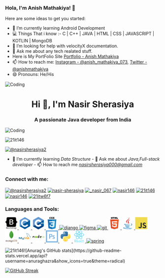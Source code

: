 ### Hola, I'm Anish Mathakiya! 👋

Here are some ideas to get you started:

- 🌱 I’m currently learning Android Development
- 💻 Things That i know :-
     C | C++ | JAVA | HTML | CSS | JAVASCRIPT | KOTLIN | MongoDB
- 🤔 I’m looking for help with velocityX documentation.
- 💬 Ask me about any tech realated stuff.
- Here is My PortFolio Site [Portfolio - Anish Mathakiya](https://techyportfolio.netlify.app/)
- 📫 How to reach me: [Instagram - @anish_mathakiya_073](https://www.instagram.com/anish_mathakiya_073/), [Twitter - @anishmathakiya](https://twitter.com/anishmathakiya)
- 😄 Pronouns: He/His 


<img align="center" alt="Coding" width="1700" height="250" src="https://www.learntek.org/blog/wp-content/uploads/2018/05/java2.jpg">
<h1 align="center">Hi 👋, I'm Nasir Sherasiya</h1>
<h3 align="center">A passionate Java developer from India</h3>
<img align="rigth" alt="Coding" width="400" src="https://media.tenor.com/BqbIhT4Mb7cAAAAd/programmer-rounded-edges.gif">

<p align="left">
  <img
    src="https://komarev.com/ghpvc/?username=21it146&label=Profile%20views&color=0e75b6&style=flat"
    alt="21it146"
  />
</p>

<p align="left">
  <a href="https://twitter.com/@nasirsherasiya2" target="blank"
    ><img
      src="https://img.shields.io/twitter/follow/@nasirsherasiya2?logo=twitter&style=for-the-badge"
      alt="@nasirsherasiya2"
  /></a>
</p>

- 🌱 I’m currently learning *Data Structure* - 💬 Ask me about
*Java,Full-stack developer* - 📫 How to reach me
*nasirsherasiya000@gmail.com*

<h3 align="left">Connect with me:</h3>
<p align="left">
  <a href="https://twitter.com/@nasirsherasiya2" target="blank"
    ><img
      align="center"
      src="https://raw.githubusercontent.com/rahuldkjain/github-profile-readme-generator/master/src/images/icons/Social/twitter.svg"
      alt="@nasirsherasiya2"
      height="30"
      width="40"
  /></a>
  <a href="https://linkedin.com/in/nasir-sherasiya" target="blank"
    ><img
      align="center"
      src="https://raw.githubusercontent.com/rahuldkjain/github-profile-readme-generator/master/src/images/icons/Social/linked-in-alt.svg"
      alt="nasir-sherasiya"
      height="30"
      width="40"
  /></a>
  <a href="https://instagram.com/_nasir_067" target="blank"
    ><img
      align="center"
      src="https://raw.githubusercontent.com/rahuldkjain/github-profile-readme-generator/master/src/images/icons/Social/instagram.svg"
      alt="_nasir_067"
      height="30"
      width="40"
  /></a>
  <a href="https://www.codechef.com/users/nasir146" target="blank"
    ><img
      align="center"
      src="https://cdn.jsdelivr.net/npm/simple-icons@3.1.0/icons/codechef.svg"
      alt="nasir146"
      height="30"
      width="40"
  /></a>
  <a href="https://www.hackerrank.com/21it146" target="blank"
    ><img
      align="center"
      src="https://raw.githubusercontent.com/rahuldkjain/github-profile-readme-generator/master/src/images/icons/Social/hackerrank.svg"
      alt="21it146"
      height="30"
      width="40"
  /></a>
  <a href="https://www.leetcode.com/nasir146" target="blank"
    ><img
      align="center"
      src="https://raw.githubusercontent.com/rahuldkjain/github-profile-readme-generator/master/src/images/icons/Social/leet-code.svg"
      alt="nasir146"
      height="30"
      width="40"
  /></a>
  <a href="https://auth.geeksforgeeks.org/user/21itw6f7" target="blank"
    ><img
      align="center"
      src="https://raw.githubusercontent.com/rahuldkjain/github-profile-readme-generator/master/src/images/icons/Social/geeks-for-geeks.svg"
      alt="21itw6f7"
      height="30"
      width="40"
  /></a>
</p>

<h3 align="left">Languages and Tools:</h3>
<p align="left">
  <a href="https://getbootstrap.com" target="_blank" rel="noreferrer">
    <img
      src="https://raw.githubusercontent.com/devicons/devicon/master/icons/bootstrap/bootstrap-plain-wordmark.svg"
      alt="bootstrap"
      width="40"
      height="40"
    />
  </a>
  <a href="https://www.cprogramming.com/" target="_blank" rel="noreferrer">
    <img
      src="https://raw.githubusercontent.com/devicons/devicon/master/icons/c/c-original.svg"
      alt="c"
      width="40"
      height="40"
    />
  </a>
  <a href="https://www.w3schools.com/cpp/" target="_blank" rel="noreferrer">
    <img
      src="https://raw.githubusercontent.com/devicons/devicon/master/icons/cplusplus/cplusplus-original.svg"
      alt="cplusplus"
      width="40"
      height="40"
    />
  </a>
  <a href="https://www.w3schools.com/css/" target="_blank" rel="noreferrer">
    <img
      src="https://raw.githubusercontent.com/devicons/devicon/master/icons/css3/css3-original-wordmark.svg"
      alt="css3"
      width="40"
      height="40"
    />
  </a>
  <a href="https://www.djangoproject.com/" target="_blank" rel="noreferrer">
    <img
      src="https://cdn.worldvectorlogo.com/logos/django.svg"
      alt="django"
      width="40"
      height="40"
    />
  </a>
  <a href="https://www.figma.com/" target="_blank" rel="noreferrer">
    <img
      src="https://www.vectorlogo.zone/logos/figma/figma-icon.svg"
      alt="figma"
      width="40"
      height="40"
    />
  </a>
  <a href="https://git-scm.com/" target="_blank" rel="noreferrer">
    <img
      src="https://www.vectorlogo.zone/logos/git-scm/git-scm-icon.svg"
      alt="git"
      width="40"
      height="40"
    />
  </a>
  <a href="https://www.w3.org/html/" target="_blank" rel="noreferrer">
    <img
      src="https://raw.githubusercontent.com/devicons/devicon/master/icons/html5/html5-original-wordmark.svg"
      alt="html5"
      width="40"
      height="40"
    />
  </a>
  <a href="https://www.java.com" target="_blank" rel="noreferrer">
    <img
      src="https://raw.githubusercontent.com/devicons/devicon/master/icons/java/java-original.svg"
      alt="java"
      width="40"
      height="40"
    />
  </a>
  <a
    href="https://developer.mozilla.org/en-US/docs/Web/JavaScript"
    target="_blank"
    rel="noreferrer"
  >
    <img
      src="https://raw.githubusercontent.com/devicons/devicon/master/icons/javascript/javascript-original.svg"
      alt="javascript"
      width="40"
      height="40"
    />
  </a>
  <a href="https://www.mongodb.com/" target="_blank" rel="noreferrer">
    <img
      src="https://raw.githubusercontent.com/devicons/devicon/master/icons/mongodb/mongodb-original-wordmark.svg"
      alt="mongodb"
      width="40"
      height="40"
    />
  </a>
  <a href="https://www.mysql.com/" target="_blank" rel="noreferrer">
    <img
      src="https://raw.githubusercontent.com/devicons/devicon/master/icons/mysql/mysql-original-wordmark.svg"
      alt="mysql"
      width="40"
      height="40"
    />
  </a>
  <a href="https://nodejs.org" target="_blank" rel="noreferrer">
    <img
      src="https://raw.githubusercontent.com/devicons/devicon/master/icons/nodejs/nodejs-original-wordmark.svg"
      alt="nodejs"
      width="40"
      height="40"
    />
  </a>
  <a href="https://www.photoshop.com/en" target="_blank" rel="noreferrer">
    <img
      src="https://raw.githubusercontent.com/devicons/devicon/master/icons/photoshop/photoshop-line.svg"
      alt="photoshop"
      width="40"
      height="40"
    />
  </a>
  <a href="https://www.python.org" target="_blank" rel="noreferrer">
    <img
      src="https://raw.githubusercontent.com/devicons/devicon/master/icons/python/python-original.svg"
      alt="python"
      width="40"
      height="40"
    />
  </a>
  <a href="https://reactjs.org/" target="_blank" rel="noreferrer">
    <img
      src="https://raw.githubusercontent.com/devicons/devicon/master/icons/react/react-original-wordmark.svg"
      alt="react"
      width="40"
      height="40"
    />
  </a>
  <a href="https://spring.io/" target="_blank" rel="noreferrer">
    <img
      src="https://www.vectorlogo.zone/logos/springio/springio-icon.svg"
      alt="spring"
      width="40"
      height="40"
    />
  </a>
</p>

<p>
  <img
    align="left"
    src="https://github-readme-stats.vercel.app/api/top-langs?username=21it146&show_icons=true&locale=en&layout=compact"
    alt="21it146"
  />
</p>
![Anurag's GitHub stats](https://github-readme-stats.vercel.app/api?username=anuraghazra&show_icons=true&theme=radical)

[![GitHub Streak](https://streak-stats.demolab.com?user=iam-anish&theme=radical&background=000000)](https://git.io/streak-stats)




